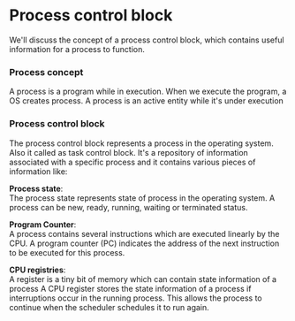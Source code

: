 # Process control block

We'll discuss the concept of a process control block, which contains useful
information for a process to function.


### Process concept

A process is a program while in execution. When we execute the program, a OS 
creates process. A process is an active entity while it's under execution


### Process control block

The process control block represents a process in the operating system.
Also it called as task control block. It's a repository of information
associated with a specific process and it contains various pieces of information like:

**Process state**: </br>
The process state represents state of process in the operating system. A process
can be new, ready, running, waiting or terminated status.


**Program Counter**: </br>
A process contains several instructions which are executed linearly by the CPU.
A program counter (PC) indicates the address of the next instruction
to be executed for this process.


**CPU registries**: </br>
A register is a tiny bit of memory which can contain state information of a process
A CPU register stores the state information of a process
if interruptions occur in the running process. This allows the process
to continue when the scheduler schedules it to run again.
